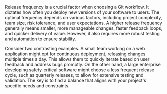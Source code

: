 Release frequency is a crucial factor when choosing a Git workflow. It dictates how often you deploy new versions of your software to users. The optimal frequency depends on various factors, including project complexity, team size, risk tolerance, and user expectations. A higher release frequency generally means smaller, more manageable changes, faster feedback loops, and quicker delivery of value. However, it also requires more robust testing and automation to ensure stability.

Consider two contrasting examples. A small team working on a web application might opt for continuous deployment, releasing changes multiple times a day. This allows them to quickly iterate based on user feedback and address bugs promptly. On the other hand, a large enterprise developing safety-critical software might choose a less frequent release cycle, such as quarterly releases, to allow for extensive testing and validation. The key is to find a balance that aligns with your project's specific needs and constraints.